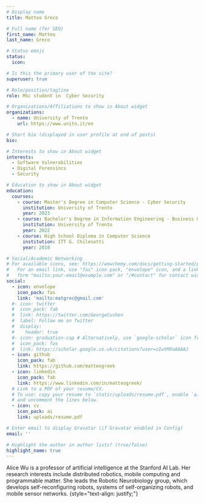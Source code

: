 ```yaml
---
# Display name
title: Matteo Greco

# Full name (for SEO)
first_name: Matteo
last_name: Greco

# Status emoji
status:
  icon: 

# Is this the primary user of the site?
superuser: true

# Role/position/tagline
role: MSc student in  Cyber Security

# Organizations/Affiliations to show in About widget
organizations:
  - name: University of Trento
    url: https://www.unitn.it/en

# Short bio (displayed in user profile at end of posts)
bio: 

# Interests to show in About widget
interests:
  - Software Vulnerabilities 
  - Digital Forensincs
  - Security 

# Education to show in About widget
education:
  courses:
    - course: Master's Degree in Computer Science - Cyber Security
      institution: University of Trento
      year: 2023
    - course: Bachelor's Degree in Information Engineering - Business Organization
      institution: University of Trento
      year: 2022
    - course: High School Diploma in Computer Science
      institution: ITT G. Chilesotti
      year: 2018

# Social/Academic Networking
# For available icons, see: https://wowchemy.com/docs/getting-started/page-builder/#icons
#   For an email link, use "fas" icon pack, "envelope" icon, and a link in the
#   form "mailto:your-email@example.com" or "/#contact" for contact widget.
social:
  - icon: envelope
    icon_pack: fas
    link: 'mailto:matgrec@gmail.com'
  #- icon: twitter
  #  icon_pack: fab
  #  link: https://twitter.com/GeorgeCushen
  #  label: Follow me on Twitter
  #  display:
  #    header: true
  #- icon: graduation-cap # Alternatively, use `google-scholar` icon from `ai` icon pack
  #  icon_pack: fas
  #  link: https://scholar.google.co.uk/citations?user=sIwtMXoAAAAJ
  - icon: github
    icon_pack: fab
    link: https://github.com/matteogreek
  - icon: linkedin
    icon_pack: fab
    link: https://www.linkedin.com/in/matteogreek/
  # Link to a PDF of your resume/CV.
  # To use: copy your resume to `static/uploads/resume.pdf`, enable `ai` icons in `params.yaml`,
  # and uncomment the lines below.
  - icon: cv
    icon_pack: ai
    link: uploads/resume.pdf

# Enter email to display Gravatar (if Gravatar enabled in Config)
email: ''

# Highlight the author in author lists? (true/false)
highlight_name: true
---
```


Alice Wu is a professor of artificial intelligence at the Stanford AI Lab. Her research interests include distributed robotics, mobile computing and programmable matter. She leads the Robotic Neurobiology group, which develops self-reconfiguring robots, systems of self-organizing robots, and mobile sensor networks.
{style="text-align: justify;"}
